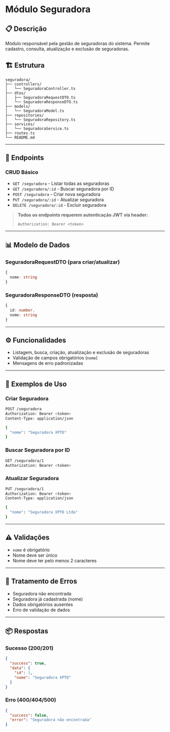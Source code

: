# Módulo Seguradora

## 📋 Descrição

Módulo responsável pela gestão de seguradoras do sistema. Permite cadastro, consulta, atualização e exclusão de seguradoras.

## 🏗️ Estrutura

```
seguradora/
├── controllers/
│   └── SeguradoraController.ts
├── dtos/
│   ├── SeguradoraRequestDTO.ts
│   └── SeguradoraResponseDTO.ts
├── models/
│   └── SeguradoraModel.ts
├── repositories/
│   └── SeguradoraRepository.ts
├── services/
│   └── SeguradoraService.ts
├── routes.ts
└── README.md
```

---

## 📑 Endpoints

### CRUD Básico
- `GET /seguradora` - Listar todas as seguradoras
- `GET /seguradora/:id` - Buscar seguradora por ID
- `POST /seguradora` - Criar nova seguradora
- `PUT /seguradora/:id` - Atualizar seguradora
- `DELETE /seguradora/:id` - Excluir seguradora

> **Todos os endpoints requerem autenticação JWT via header:**
> ```
> Authorization: Bearer <token>
> ```

---

## 📊 Modelo de Dados

### SeguradoraRequestDTO (para criar/atualizar)

```typescript
{
  nome: string
}
```

### SeguradoraResponseDTO (resposta)

```typescript
{
  id: number,
  nome: string
}
```

---

## ⚙️ Funcionalidades

- Listagem, busca, criação, atualização e exclusão de seguradoras
- Validação de campos obrigatórios (`nome`)
- Mensagens de erro padronizadas

---

## 🧪 Exemplos de Uso

### Criar Seguradora
```bash
POST /seguradora
Authorization: Bearer <token>
Content-Type: application/json

{
  "nome": "Seguradora XPTO"
}
```

### Buscar Seguradora por ID
```bash
GET /seguradora/1
Authorization: Bearer <token>
```

### Atualizar Seguradora
```bash
PUT /seguradora/1
Authorization: Bearer <token>
Content-Type: application/json

{
  "nome": "Seguradora XPTO Ltda"
}
```

---

## ⚠️ Validações

- `nome` é obrigatório
- Nome deve ser único
- Nome deve ter pelo menos 2 caracteres

---

## 🚨 Tratamento de Erros

- Seguradora não encontrada
- Seguradora já cadastrada (nome)
- Dados obrigatórios ausentes
- Erro de validação de dados

---

## 📦 Respostas

### Sucesso (200/201)
```json
{
  "success": true,
  "data": {
    "id": 1,
    "nome": "Seguradora XPTO"
  }
}
```

### Erro (400/404/500)
```json
{
  "success": false,
  "error": "Seguradora não encontrada"
}
```
